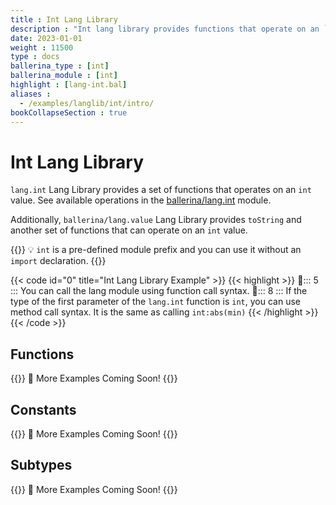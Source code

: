 ```yaml
---
title : Int Lang Library
description : "Int lang library provides functions that operate on an `int` value."
date: 2023-01-01
weight : 11500
type : docs
ballerina_type : [int]
ballerina_module : [int]
highlight : [lang-int.bal]
aliases :
  - /examples/langlib/int/intro/
bookCollapseSection : true
---
```


# Int Lang Library

`lang.int` Lang Library provides a set of functions that operates on an `int` value.
See available operations in the [ballerina/lang.int](https://ballerina.io/spec/lang/master/#lang.int) module.

Additionally, `ballerina/lang.value` Lang Library provides `toString` and another set of functions that can operate on an `int` value.

{{<hint info>}}
💡 `int` is a pre-defined module prefix and you can use it without an `import` declaration.
{{</hint>}}

{{< code id="0" title="Int Lang Library Example" >}}
{{< highlight >}}
📌::: 5 ::: You can call the lang module using function call syntax.
📌::: 8 ::: If the type of the first parameter of the `lang.int` function is `int`, you can use method call syntax. It is the same as calling `int:abs(min)`
{{< /highlight >}}
{{< /code >}}

## Functions

{{<hint info>}}
🚧 More Examples Coming Soon!
{{</hint>}}

## Constants

{{<hint info>}}
🚧 More Examples Coming Soon!
{{</hint>}}

## Subtypes

{{<hint info>}}
🚧 More Examples Coming Soon!
{{</hint>}}
